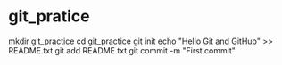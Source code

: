 # git_pratice
mkdir git_practice
cd git_practice
git init
echo "Hello Git and GitHub" >> README.txt 
git add README.txt
git commit -m "First commit"
